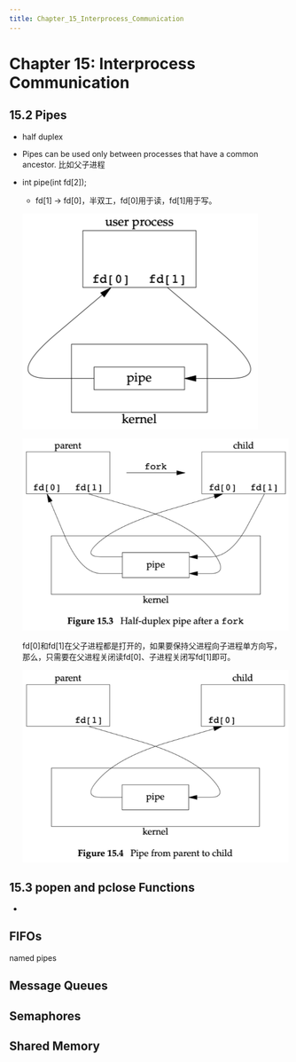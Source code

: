 ```yaml
---
title: Chapter_15_Interprocess_Communication
---
```


# Chapter 15: Interprocess Communication

## 15.2 Pipes

- half duplex
- Pipes can be used only between processes that have a common ancestor. 比如父子进程
- int pipe(int fd[2]);
    - fd[1] → fd[0]，半双工，fd[0]用于读，fd[1]用于写。
    
    ![Chapter%2015%20Interprocess%20Communication/untitled](assets/47a8bdb2ed347808fee303ee9b53459d.png)
    
    ![Chapter%2015%20Interprocess%20Communication/untitled%201](assets/2811ed20fdbbb31c9119a5e8c06e2524.png)
    
    fd[0]和fd[1]在父子进程都是打开的，如果要保持父进程向子进程单方向写，那么，只需要在父进程关闭读fd[0]、子进程关闭写fd[1]即可。
    
    ![Chapter%2015%20Interprocess%20Communication/untitled%202](assets/286d3950bc24eaf74a86fafb626b4d27.png)
    

## 15.3 popen and pclose Functions

- 

## FIFOs

named pipes

## Message Queues

## Semaphores

## Shared Memory